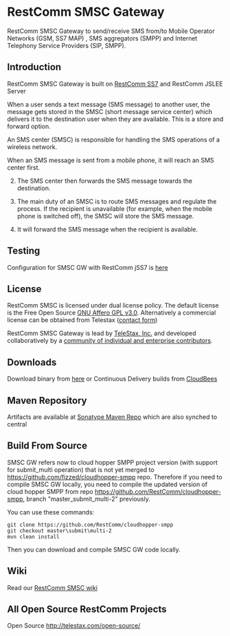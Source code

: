 # RestComm SMSC Gateway
 RestComm SMSC Gateway to send/receive SMS from/to Mobile Operator Networks (GSM, SS7 MAP) , SMS aggregators (SMPP) and Internet Telephony Service Providers (SIP, SMPP). 

## Introduction 

RestComm SMSC Gateway is built on [RestComm SS7](https://github.com/RestComm/jss7) and RestComm JSLEE Server

When a user sends a text message (SMS message) to another user, the message gets stored in the SMSC (short message service center) which delivers it to the destination user when they are available. This is a store and forward option.

An SMS center (SMSC) is responsible for handling the SMS operations of a wireless network.

When an SMS message is sent from a mobile phone, it will reach an SMS center first.

2) The SMS center then forwards the SMS message towards the destination.

3) The main duty of an SMSC is to route SMS messages and regulate the process. If the recipient is unavailable (for example, when the mobile phone is switched off), the SMSC will store the SMS message.

4) It will forward the SMS message when the recipient is available.

## Testing
Configuration for SMSC GW with RestComm jSS7 is [here](https://github.com/RestComm/smscgateway/wiki/Testing-SMSC-GW-with-jSS7-Simulator) 

## License

RestComm SMSC is licensed under dual license policy. The default license is the Free Open Source [GNU Affero GPL v3.0](http://www.gnu.org/licenses/agpl-3.0.html). Alternatively a commercial license can be obtained from Telestax ([contact form](http://www.telestax.com/contactus/#InquiryForm))

RestComm SMSC Gateway is lead by [TeleStax, Inc.](www.telestax.com) and developed collaboratively by a [community of individual and enterprise contributors](http://www.telestax.com/open-source-2/acknowledgments/).


## Downloads

Download binary from [here](https://github.com/RestComm/smscgateway/releases) or Continuous Delivery builds from [CloudBees](https://mobicents.ci.cloudbees.com/job/Restcomm-SMSC/)

## Maven Repository

Artifacts are available at [Sonatype Maven Repo](https://oss.sonatype.org/content/repositories/releases/org/mobicents) which are also synched to central

## Build From Source

SMSC GW refers now to cloud hopper SMPP project version (with support for submit_multi operation) that is not yet merged to https://github.com/fizzed/cloudhopper-smpp repo.
Therefore if you need to compile SMSC GW locally, you need to compile the updated version of cloud hopper SMPP from repo https://github.com/RestComm/cloudhopper-smpp, branch "master\_submit\_multi-2" previously.

You can use these commands:
```
git clone https://github.com/RestComm/cloudhopper-smpp
git checkout master\submit\multi-2
mvn clean install
```
Then you can download and compile SMSC GW code locally.

## Wiki

Read our [RestComm SMSC wiki](https://github.com/RestComm/smscgateway/wiki) 

## All Open Source RestComm Projects

Open Source http://telestax.com/open-source/
